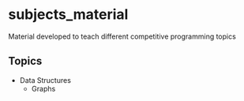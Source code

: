 # subjects_material

Material developed to teach different competitive programming topics


## Topics

  - Data Structures
    - Graphs
   
